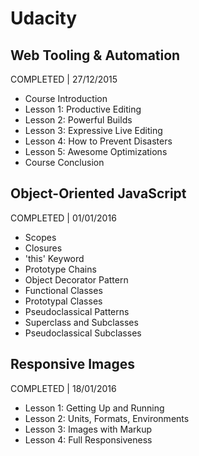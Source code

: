 # Udacity

## Web Tooling & Automation
COMPLETED | 27/12/2015

- Course Introduction
- Lesson 1: Productive Editing
- Lesson 2: Powerful Builds
- Lesson 3: Expressive Live Editing
- Lesson 4: How to Prevent Disasters
- Lesson 5: Awesome Optimizations
- Course Conclusion

## Object-Oriented JavaScript
COMPLETED | 01/01/2016

- Scopes
- Closures
- 'this' Keyword
- Prototype Chains
- Object Decorator Pattern
- Functional Classes
- Prototypal Classes
- Pseudoclassical Patterns
- Superclass and Subclasses
- Pseudoclassical Subclasses

## Responsive Images
COMPLETED | 18/01/2016
- Lesson 1: Getting Up and Running
- Lesson 2: Units, Formats, Environments
- Lesson 3: Images with Markup
- Lesson 4: Full Responsiveness